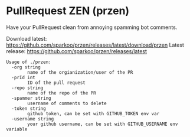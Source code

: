 # PullRequest ZEN (przen)

Have your PullRequest clean from annoying spamming bot comments.

Download latest: https://github.com/sparkoo/przen/releases/latest/download/przen
Latest release: https://github.com/sparkoo/przen/releases/latest

```
Usage of ./przen:
  -org string
        name of the orgianization/user of the PR
  -prId int
        ID of the pull request
  -repo string
        name of the repo of the PR
  -spammer string
        username of comments to delete
  -token string
        github token, can be set with GITHUB_TOKEN env var
  -username string
        your github username, can be set with GITHUB_USERNAME env variable
```
